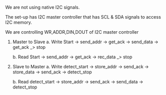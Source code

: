 We are not using native I2C signals.

The set-up has I2C master controller that has SCL & SDA signals to access I2C memory.

We are controlling WR,ADDR,DIN,DOUT of I2C master controller 

1. Master to Slave
   a. Write
   Start -> send_addr -> get_ack -> send_data -> get_ack _> stop

   b. Read
   Start -> send_addr -> get_ack -> rec_data _> stop

2. Slave to Master
   a. Write
   detect_start -> store_addr -> send_ack -> store_data -> send_ack -> detect_stop

   b. Read
   detect_start -> store_addr -> send_ack -> send_data -> detect_stop

   
